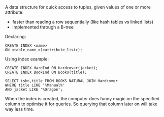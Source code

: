 A data structure for quick access to tuples, given values of one or more attribute.
- faster than reading a row sequentially (like hash tables vs linked lists)
- implemented through a B-tree

Declaring:
```mysql
CREATE INDEX <name>
ON <table_name_>(<attribute_list>);
```

Using index example:
```mysql
CREATE INDEX HardInd ON Hardcover(jacket);
CREATE INDEX BookInd ON Books(title);

SELECT isbn,title FROM BOOKS NATURAL JOIN Hardcover
WHERE title LIKE '%Manual%'
AND jacket LIKE '%Dragon';
```
When the index is created, the computer does funny magic on the specified column to optimise it for queries. So querying that column later on will take way less time.